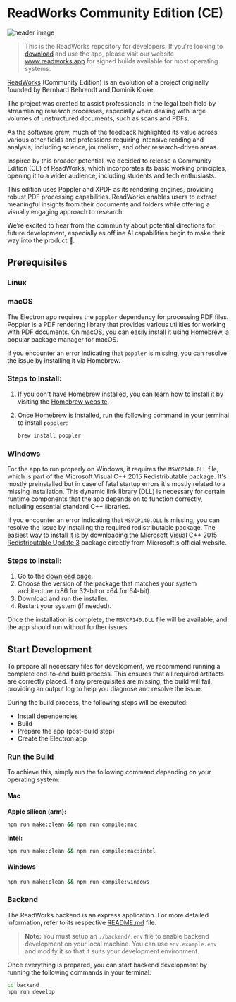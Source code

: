 # ReadWorks Community Edition (CE)

![header image](https://cdn.readworks.app/social/og-image.jpg?3)


> This is the ReadWorks repository for developers. If you're looking to [download](https://readworks.app) and use the
> app, please visit our website www.readworks.app for signed builds available for most operating systems.



[ReadWorks](https://readworks.app) (Community Edition) is an evolution of a project originally founded by Bernhard
Behrendt and Dominik Kloke.

The project was created to assist professionals in the legal tech field by streamlining research processes, especially
when dealing with large volumes of unstructured documents, such as scans and PDFs.

As the software grew, much of the feedback highlighted its value across various other fields and professions requiring
intensive reading and analysis, including science, journalism, and other research-driven areas.

Inspired by this broader potential, we decided to release a Community Edition (CE) of ReadWorks, which incorporates its
basic working principles, opening it to a wider audience, including students and tech enthusiasts.

This edition uses Poppler and XPDF as its rendering engines, providing robust PDF processing capabilities.
ReadWorks enables users to extract meaningful insights from their documents and folders while offering a visually
engaging
approach to research.

We’re excited to hear from the community about potential directions for future development, especially as offline AI
capabilities begin to make their way into the product 🥳.

## Prerequisites

### Linux

### macOS

The Electron app requires the `poppler` dependency for processing PDF files. Poppler is a PDF rendering library that
provides various utilities for working with PDF documents. On macOS, you can easily install it using Homebrew, a popular
package manager for macOS.

If you encounter an error indicating that `poppler` is missing, you can resolve the issue by installing it via Homebrew.

### Steps to Install:

1. If you don't have Homebrew installed, you can learn how to install it by visiting
   the [Homebrew website](https://brew.sh/).

2. Once Homebrew is installed, run the following command in your terminal to install `poppler`:
   ```bash
   brew install poppler
   ```

### Windows

For the app to run properly on Windows, it requires the `MSVCP140.DLL` file, which is part of the Microsoft
Visual C++ 2015 Redistributable package. It's mostly preinstalled but in case of fatal startup errors it's mostly
related to a missing installation. This dynamic link library (DLL) is necessary for certain runtime components
that the app depends on to function correctly, including essential standard C++ libraries.

If you encounter an error indicating that `MSVCP140.DLL` is missing, you can resolve the issue by installing the
required redistributable package. The easiest way to install it is by downloading
the [Microsoft Visual C++ 2015 Redistributable Update 3](https://www.microsoft.com/de-de/download/details.aspx?id=53840)
package directly from Microsoft's official website.

### Steps to Install:

1. Go to the [download page](https://www.microsoft.com/de-de/download/details.aspx?id=53840).
2. Choose the version of the package that matches your system architecture (x86 for 32-bit or x64 for 64-bit).
3. Download and run the installer.
4. Restart your system (if needed).

Once the installation is complete, the `MSVCP140.DLL` file will be available, and the app should run without further
issues.

## Start Development

To prepare all necessary files for development, we recommend running a complete end-to-end build process. This ensures
that all required artifacts are correctly placed. If any prerequisites are missing, the build will fail, providing an
output log to help you diagnose and resolve the issue.

During the build process, the following steps will be executed:

- Install dependencies
- Build
- Prepare the app (post-build step)
- Create the Electron app

### Run the Build

To achieve this, simply run the following command depending on your operating system:

#### Mac

**Apple silicon (arm):**

```bash 
npm run make:clean && npm run compile:mac
```

**Intel:**

```bash 
npm run make:clean && npm run compile:mac:intel
```

#### Windows

```bash
npm run make:clean && npm run compile:windows
```

### Backend

The ReadWorks backend is an express application. For more detailed information, refer to its
respective [README.md](https://github.com/read-works/readworks/blob/main/backend/README.md) file.

> **Note:** You must setup an `./backend/.env` file to enable backend development on your local machine. You can use
`env.example.env` and modify it so that it suits your development environment.

Once everything is prepared, you can start backend development by running the following commands in your terminal:

```bash
cd backend
npm run develop
```






